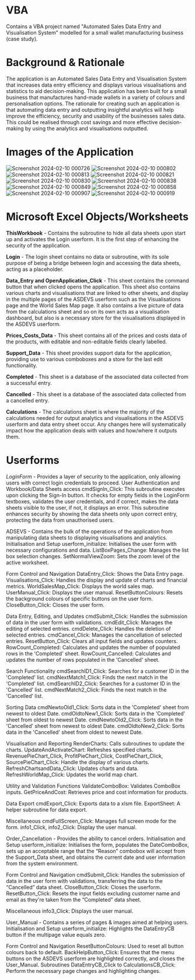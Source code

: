 # VBA
Contains a VBA project named "Automated Sales Data Entry and Visualisation System" modelled for a small wallet manufacturing business (case study).

# Background & Rationale

The application is an Automated Sales Data Entry and Visualisation System that increases data entry efficiency and displays various visualisations and statistics to aid decision-making. This application has been built for a small business that manufactures hand-made wallets in a variety of colours and personalisation options. The rationale for creating such an application is that automating data entry and outputting insightful analytics will help improve the efficiency, security and usability of the businesses sales data. This could be realised through cost savings and more effective decision-making by using the analytics and visualisations outputted.

# Images of the Application

![Screenshot 2024-02-10 000726](https://github.com/Z-G-S/VBA-Automated-Sales-Data-Entry-and-Visualisation-System/assets/140622522/229aa51d-f1af-4256-9148-3e03a2a640a3)
![Screenshot 2024-02-10 000802](https://github.com/Z-G-S/VBA-Automated-Sales-Data-Entry-and-Visualisation-System/assets/140622522/894e44d2-3cdf-49d0-89fa-7d80bdb8476d)
![Screenshot 2024-02-10 000813](https://github.com/Z-G-S/VBA-Automated-Sales-Data-Entry-and-Visualisation-System/assets/140622522/f4f46ea9-ebde-4ab9-8317-e622caab6377)
![Screenshot 2024-02-10 000821](https://github.com/Z-G-S/VBA-Automated-Sales-Data-Entry-and-Visualisation-System/assets/140622522/37fcd535-ee92-4803-9635-bcc4fb2044c0)
![Screenshot 2024-02-10 000830](https://github.com/Z-G-S/VBA-Automated-Sales-Data-Entry-and-Visualisation-System/assets/140622522/4aa87e31-ebcc-48f1-82ba-44465dded3d6)
![Screenshot 2024-02-10 000838](https://github.com/Z-G-S/VBA-Automated-Sales-Data-Entry-and-Visualisation-System/assets/140622522/32f6e583-ea43-42bd-b540-6228b9d325d7)
![Screenshot 2024-02-10 000849](https://github.com/Z-G-S/VBA-Automated-Sales-Data-Entry-and-Visualisation-System/assets/140622522/6ae261b1-2296-4abe-a926-615abc426a06)
![Screenshot 2024-02-10 000858](https://github.com/Z-G-S/VBA-Automated-Sales-Data-Entry-and-Visualisation-System/assets/140622522/f4a8ee46-fe79-4272-b53b-4e9878b3ab0d)
![Screenshot 2024-02-10 000907](https://github.com/Z-G-S/VBA-Automated-Sales-Data-Entry-and-Visualisation-System/assets/140622522/a224781e-d380-4064-bd72-c7ad133f9c30)
![Screenshot 2024-02-10 000919](https://github.com/Z-G-S/VBA-Automated-Sales-Data-Entry-and-Visualisation-System/assets/140622522/c24eeb0b-aa13-405e-ab06-3dd7e495296b)

# Microsoft Excel Objects/Worksheets

**ThisWorkbook** -
Contains the subroutine to hide all data sheets upon start up and activates the Login userform. It is the first step of enhancing the security of the application.

**Login** -
The login sheet contains no data or subroutine, with its sole purpose of being a bridge between login and accessing the data sheets, acting as a placeholder. 

**Data_Entry and OpenApplication_Click** -
This sheet contains the command button that when clicked opens the application. This sheet also contains various charts and visualisations that are linked to other sheets, and display in the multiple pages of the ASDEVS userform such as the Visualisations page and the World Sales Map page. It also contains a live picture of data from the calculations sheet and so on its own acts as a visualisation dashboard, but also is a necessary store for the visualisations displayed in the ASDEVS userform. 

**Prices_Costs_Data** -
This sheet contains all of the prices and costs data of the products, with editable and non-editable fields clearly labelled.

**Support_Data** -
This sheet provides support data for the application, providing use to various comboboxes and a store for the last edit functionality. 

**Completed** -
This sheet is a database of the associated data collected from a successful entry.

**Cancelled** -
This sheet is a database of the associated data collected from a cancelled entry.

**Calculations** -
The calculations sheet is where the majority of the calculations needed for output analytics and visualisations in the ASDEVS userform and data entry sheet occur. Any changes here will systematically impact how the application deals with values and how/where it outputs them.

# Userforms

_LoginForm_ - Provides a layer of security to the application, only allowing users with correct login credentials to proceed. 
User Authentication and Workbook/Data Sheets access
cmdSignIn_Click: This subroutine executes upon clicking the Sign-In button. It checks for empty fields in the LoginForm textboxes, validates the user credentials, and if correct, makes the data sheets visible to the user, if not, it displays an error. This subroutine enhances security by showing the data sheets only upon correct entry, protecting the data from unauthorised users.

ADSEVS - Contains the bulk of the operations of the application from manipulating data sheets to displaying visualisations and analytics. 
Initialisation and Setup
userform_initialize: Initialises the user form with necessary configurations and data.
ListBoxPages_Change: Manages the list box selection changes.
SetNormalViewZoom: Sets the zoom level of the active worksheet.

Form Control and Navigation
DataEntry_Click: Shows the Data Entry page.
Visualisations_Click: Handles the display and update of charts and financial metrics.
WorldSalesMap_Click: Displays the world sales map.
UserManual_Click: Displays the user manual.
ResetButtonColours: Resets the background colours of specific buttons on the user form.
CloseButton_Click: Closes the user form.

Data Entry, Editing, and Updates
cmdSubmit_Click: Handles the submission of data in the user form with validations.
cmdEdit_Click: Manages the editing of selected entries.
cmdDelete_Click: Handles the deletion of selected entries.
cmdCancel_Click: Manages the cancellation of selected entries.
ResetButton_Click: Clears all input fields and updates counters.
RowCount_Completed: Calculates and updates the number of populated rows in the 'Completed' sheet.
RowCount_Cancelled: Calculates and updates the number of rows populated in the 'Cancelled' sheet.

Search Functionality
cmdSearchID1_Click: Searches for a customer ID in the 'Completed' list.
cmdNextMatch1_Click: Finds the next match in the 'Completed' list.
cmdSearchID2_Click: Searches for a customer ID in the 'Cancelled' list.
cmdNextMatch2_Click: Finds the next match in the 'Cancelled' list.


Sorting Data
cmdNewtoOld1_Click: Sorts data in the 'Completed' sheet from newest to oldest Date.
cmdOldtoNew1_Click: Sorts data in the 'Completed' sheet from oldest to newest Date.
cmdNewtoOld2_Click: Sorts data in the 'Cancelled' sheet from newest to oldest Date.
cmdOldtoNew2_Click: Sorts data in the 'Cancelled' sheet from oldest to newest Date.

Visualisation and Reporting
RenderCharts: Calls subroutines to update the charts.
UpdateAndActivateChart: Refreshes specified charts.
RevenuePieChart_Click, ProfitPieChart_Click, CostPieChart_Click, SourcePieChart_Click: Handle the display of various charts.
RefreshChartsandData_Click: Updates charts and data.
RefreshWorldMap_Click: Updates the world map chart.

Utility and Validation Functions
ValidateComboBox: Validates ComboBox inputs.
GetPriceAndCost: Retrieves price and cost information for products.

Data Export
cmdExport_Click: Exports data to a xlsm file.
ExportSheet: A helper subroutine for data export.

Miscellaneous
cmdFullScreen_Click: Manages full screen mode for the form.
info1_Click, info2_Click: Display the user manual.

Order_Cancellation - Provides the ability to cancel orders.
Initialisation and Setup
userform_initialize: Initialises the form, populates the DateComboBox, sets up an acceptable range that the “Reason” combobox will accept from the Support_Data sheet, and obtains the current date and user information from the system environment.

Form Control and Navigation
cmdSubmit_Click: Handles the submission of data in the user form with validations, transferring the data to the “Cancelled” data sheet.
CloseButton_Click: Closes the userform.
ResetButton_Click: Resets the input fields excluding customer name and email as they're taken from the “Completed” data sheet.

Miscellaneous
info3_Click: Displays the user manual.

User_Manual - Contains a series of pages & images aimed at helping users.
Initialisation and Setup
userform_initialize: Highlights the DataEntryCB button if the multipage value equals zero.

Form Control and Navigation
ResetButtonColours: Used to reset all button colours back to default.
BackHelpButton_Click: Ensures that the menu buttons on the ASDEVS userform are highlighted correctly, and closes the User_Manual.
Subroutines DataEntryCB_Click to CalculationsCB_Click: Perform the necessary page changes and highlighting changes. 
